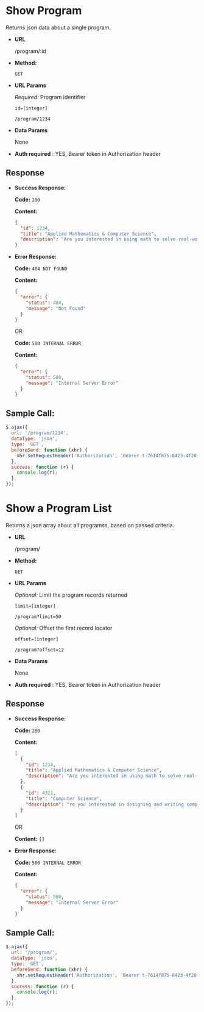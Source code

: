 # Show Program

Returns json data about a single program.

- **URL**

  /program/:id

- **Method:**

  `GET`

- **URL Params**

  _Required:_ Program identifier

  `id=[integer]`

  `/program/1234`

- **Data Params**

  None

- **Auth required** : YES, Bearer token in Authorization header

## Response

- **Success Response:**

  **Code:** `200`

  **Content:**

  ```json
  {
    "id": 1234,
    "title": "Applied Mathematics & Computer Science",
    "description": "Are you interested in using math to solve real-world problems?",
  }
  ```

- **Error Response:**

  **Code:** `404 NOT FOUND`

  **Content:**

  ```json
  {
    "error": {
      "status": 404,
      "message": "Not Found"
    }
  }
  ```

  OR

  **Code:** `500 INTERNAL ERROR`

  **Content:**

  ```json
  {
    "error": {
      "status": 500,
      "message": "Internal Server Error"
    }
  }
  ```

## Sample Call:

```javascript
$.ajax({
  url: '/program/1234',
  dataType: 'json',
  type: 'GET',
  beforeSend: function (xhr) {
    xhr.setRequestHeader('Authorization', 'Bearer t-7614f875-8423-4f20-a674-d7cf3096290e');
  },
  success: function (r) {
    console.log(r);
  },
});
```

# Show a Program List

Returns a json array about all programss, based on passed criteria.

- **URL**

  /program/

- **Method:**

  `GET`

- **URL Params**

  _Optional:_ Limit the program records returned

  `limit=[integer]`

  `/program?limit=50`

  _Optional:_ Offset the first record locator

  `offset=[integer]`

  `/program?offset=12`

- **Data Params**

  None

- **Auth required** : YES, Bearer token in Authorization header

## Response

- **Success Response:**

  **Code:** `200`

  **Content:**

  ```json
  [
    {
      "id": 1234,
      "title": "Applied Mathematics & Computer Science",
      "description": "Are you interested in using math to solve real-world problems?",
    },
    {
      "id": 4321,
      "title": "Computer Science",
      "description": "re you interested in designing and writing computer programs?",
    }
  ]
  ```

  OR

  **Content:** `[]`

- **Error Response:**

  **Code:** `500 INTERNAL ERROR`

  **Content:**

  ```json
  {
    "error": {
      "status": 500,
      "message": "Internal Server Error"
    }
  }
  ```

## Sample Call:

```javascript
$.ajax({
  url: '/program/',
  dataType: 'json',
  type: 'GET',
  beforeSend: function (xhr) {
    xhr.setRequestHeader('Authorization', 'Bearer t-7614f875-8423-4f20-a674-d7cf3096290e');
  },
  success: function (r) {
    console.log(r);
  },
});
```
